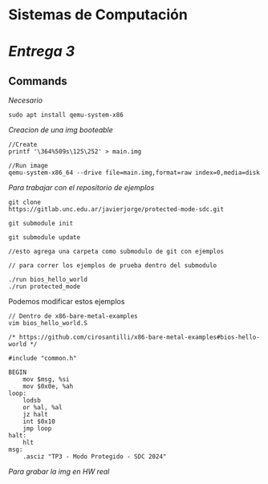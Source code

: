 # Sistemas de Computación
# _Entrega  3_


## Commands
_Necesario_
```
sudo apt install qemu-system-x86
```
_Creacion de una img booteable_
```
//Create
printf '\364%509s\125\252' > main.img

//Run image
qemu-system-x86_64 --drive file=main.img,format=raw index=0,media=disk

```

_Para trabajar con el repositorio de ejemplos_
```
git clone
https://gitlab.unc.edu.ar/javierjorge/protected-mode-sdc.git

git submodule init 

git submodule update

//esto agrega una carpeta como submodulo de git con ejemplos

// para correr los ejemplos de prueba dentro del submodulo

./run bios_hello_world
./run protected_mode

```

Podemos modificar estos ejemplos 

```
// Dentro de x86-bare-metal-examples
vim bios_hello_world.S 
```
```
/* https://github.com/cirosantilli/x86-bare-metal-examples#bios-hello-world */

#include "common.h"

BEGIN
    mov $msg, %si
    mov $0x0e, %ah
loop:
    lodsb
    or %al, %al
    jz halt
    int $0x10
    jmp loop
halt:
    hlt
msg:
    .asciz "TP3 - Modo Protegido - SDC 2024"
```

_Para grabar la img en HW real_

